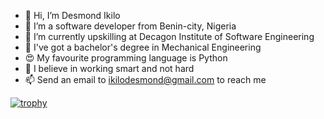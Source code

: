 - 👋 Hi, I’m Desmond Ikilo
- 👀 I’m a software developer from Benin-city, Nigeria
- 🌱 I’m currently upskilling at Decagon Institute of Software Engineering
- 📜 I've got a bachelor's degree in Mechanical Engineering
- 😍 My favourite programming language is Python
- 💞️ I believe in working smart and not hard
- 📫 Send an email to ikilodesmond@gmail.com to reach me

[![trophy](https://github-profile-trophy.vercel.app/?username=Desmondflexy)](https://github.com/Desmondflexy/github-profile-trophy)

<!---
Desmondflexy/Desmondflexy is a ✨ special ✨ repository because its `README.md` (this file) appears on your GitHub profile.
You can click the Preview link to take a look at your changes.
--->
